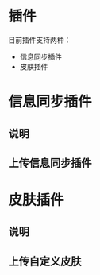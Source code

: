 # 插件

目前插件支持两种：

- 信息同步插件
- 皮肤插件



# 信息同步插件

## 说明





## 上传信息同步插件







# 皮肤插件

## 说明







## 上传自定义皮肤









